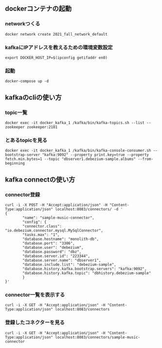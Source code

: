 
## dockerコンテナの起動

### networkつくる

```
docker network create 2021_fall_network_default
```

### kafkaにIPアドレスを教えるための環境変数設定

```
export DOCKER_HOST_IP=$(ipconfig getifaddr en0)
```

### 起動

```
docker-compose up -d
```

## kafkaのcliの使い方

### topic一覧

```
docker exec -it docker_kafka_1 /kafka/bin/kafka-topics.sh --list --zookeeper zookeeper:2181
```

### とあるtopicを見る

```
docker exec -it docker_kafka_1 /kafka/bin/kafka-console-consumer.sh --bootstrap-server "kafka:9092" --property print.key=true --property fetch.min.bytes=1 --topic "dbserver1.debezium-sample.albums" --from-beginning
```

## kafka connectの使い方

### connector登録

```shell
curl -i -X POST -H "Accept:application/json" -H "Content-Type:application/json" localhost:8083/connectors/ -d '
{
        "name": "sample-music-connector",
        "config": {
        "connector.class": "io.debezium.connector.mysql.MySqlConnector",
        "tasks.max": "1",
        "database.hostname": "monolith-db",
        "database.port": "3306",
        "database.user": "debezium",
        "database.password": "dbz",
        "database.server.id": "223344",
        "database.server.name": "dbserver1",
        "database.include.list": "debezium-sample",
        "database.history.kafka.bootstrap.servers": "kafka:9092",
        "database.history.kafka.topic": "dbhistory.debezium-sample"
        }
}'
```

### connector一覧を表示する

```shell
curl -i -X GET -H "Accept:application/json" -H "Content-Type:application/json" localhost:8083/connectors
```

### 登録したコネクターを見る

```shell
curl -i -X GET -H "Accept:application/json" -H "Content-Type:application/json" localhost:8083/connectors/sample-music-connector
```
